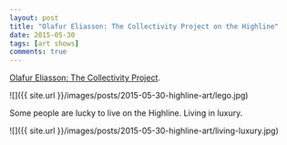 ```yaml
---
layout: post
title: "Olafur Eliasson: The Collectivity Project on the Highline"
date: 2015-05-30
tags: [art shows]
comments: true
---
```

[Olafur Eliasson: The Collectivity Project](http://art.thehighline.org/project/olafureliasson).

![]({{ site.url }}/images/posts/2015-05-30-highline-art/lego.jpg)

Some people are lucky to live on the Highline. Living in luxury.

![]({{ site.url }}/images/posts/2015-05-30-highline-art/living-luxury.jpg)

